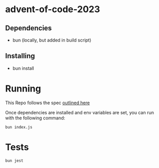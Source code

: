 # advent-of-code-2023

## Dependencies

- bun (locally, but added in build script)

## Installing

- bun install

# Running

This Repo follows the spec [outlined here](https://github.com/mattcl/aoc-benchmarks/blob/master/SPECIFICATION.md)

Once dependencies are installed and env variables are set, you can run with the following command:

`bun index.js`

# Tests
`bun jest`
